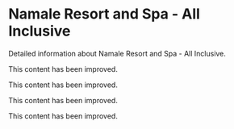 # Namale Resort and Spa - All Inclusive

Detailed information about Namale Resort and Spa - All Inclusive.

This content has been improved.

This content has been improved.

This content has been improved.

This content has been improved.